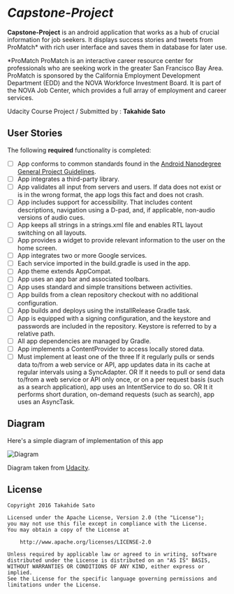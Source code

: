 # *Capstone-Project*

**Capstone-Project** is an android application that works as a hub of crucial information for job seekers. 
It displays success stories and tweets from ProMatch* with rich user interface and saves them in database for later use.

*ProMatch
ProMatch is an interactive career resource center for professionals who are seeking work in the greater San Francisco Bay Area. 
ProMatch is sponsored by the California Employment Development Department (EDD) and the NOVA Workforce Investment Board. 
It is part of the NOVA Job Center, which provides a full array of employment and career services.

Udacity Course Project / Submitted by : **Takahide Sato**

## User Stories

The following **required** functionality is completed:

* [ ] App conforms to common standards found in the [Android Nanodegree General Project Guidelines](http://udacity.github.io/android-nanodegree-guidelines/core.html).
* [ ] App integrates a third-party library.
* [ ] App validates all input from servers and users. If data does not exist or is in the wrong format, the app logs this fact and does not crash.
* [ ] App includes support for accessibility. That includes content descriptions, navigation using a D-pad, and, if applicable, non-audio versions of audio cues.
* [ ] App keeps all strings in a strings.xml file and enables RTL layout switching on all layouts.
* [ ] App provides a widget to provide relevant information to the user on the home screen.
* [ ] App integrates two or more Google services.
* [ ] Each service imported in the build.gradle is used in the app.
* [ ] App theme extends AppCompat.
* [ ] App uses an app bar and associated toolbars.
* [ ] App uses standard and simple transitions between activities.
* [ ] App builds from a clean repository checkout with no additional configuration.
* [ ] App builds and deploys using the installRelease Gradle task.
* [ ] App is equipped with a signing configuration, and the keystore and passwords are included in the repository. Keystore is referred to by a relative path.
* [ ] All app dependencies are managed by Gradle.
* [ ] App implements a ContentProvider to access locally stored data.
* [ ] Must implement at least one of the three
If it regularly pulls or sends data to/from a web service or API, app updates data in its cache at regular intervals using a SyncAdapter.
OR
If it needs to pull or send data to/from a web service or API only once, or on a per request basis (such as a search application), app uses an IntentService to do so.
OR
It it performs short duration, on-demand requests (such as search), app uses an AsyncTask.

## Diagram

Here's a simple diagram of implementation of this app

<img src='http://i.imgur.com/pvhC2eL.png' title='Diagram' width='' alt='Diagram' />

Diagram taken from [Udacity](http://www.udacity.com/).

## License

    Copyright 2016 Takahide Sato

    Licensed under the Apache License, Version 2.0 (the "License");
    you may not use this file except in compliance with the License.
    You may obtain a copy of the License at

        http://www.apache.org/licenses/LICENSE-2.0

    Unless required by applicable law or agreed to in writing, software
    distributed under the License is distributed on an "AS IS" BASIS,
    WITHOUT WARRANTIES OR CONDITIONS OF ANY KIND, either express or implied.
    See the License for the specific language governing permissions and
    limitations under the License.

